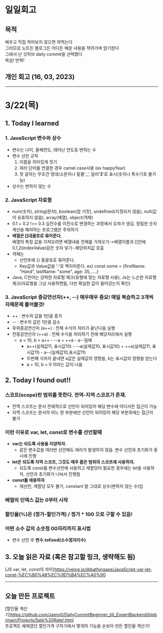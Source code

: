 # 일일회고

## 목적
배우고 직접 적어보지 않으면 까먹는다   
그러므로 노트든 블로그든 어디든 배운 내용을 적어가며 암기한다   
그래서 난 깃허브 daily commit을 선택했다   
복습! 반복!

## 개인 회고 (16, 03, 2023)

- - - -
# 3/22(목)

## 1. Today I learned
### 1. JavaScript 변수와 상수
 * 변수는 나이, 올해연도, 태어난 연도등 변하는 수
 * 변수 선언 규칙
    1. 이름을 의미있게 짓기
    2. 여러 단어를 연결한 경우 camel case사용 (ex happyYear)
    3. 첫 글자는 무조건 영대/소문자나 밑줄'\_', 달러'$'로 표시(숫자나 특수기호 불가능)
 * 상수는 변하지 않는 수

### 2. JavaScript 자료형
 * num(숫자), string(문자), boolean(참 거짓), undefined(지정되지 않음), null(값이 유효하지 않음), array(배열), object(객체)
 * 0.1 + 0.2 !== 0.3 십진수를 이진수로 변경하는 과정에서 오차가 생김. 정밀한 숫자 계산을 해야하는 프로그램은 주의하기
 * **배열은 []대괄호로 묶어준다**, <br>배열의 특정 값을 가져오려면 배열내용 전체를 가져오기->배열이름과 []안에 0,1,2(indexValue)같은 숫자 넣기-.해당위치값 호출
 * 객체는
    * 선언후에 {} 중괄호로 묶어준다.
    * Key값과 Value값을 ':'로 짝지어준다. ex) const some = {firstName: "Hand", lastName: "some", age: 35,.....}
 * Java, C언어는 강력한 자료형 체크(유형에 맞는 자료형 사용), Js는 느슨한 자료형 체크(자료형을 그냥 사용하면됨, 다만 확실한 값이 들어갔는지 확인)

### 3. JavaScript 증감연산자(++, --) 매우매우 중요! 매일 복습하고 3개씩 자체문제 풀어볼것!
 * ++ : 변수의 값을 1만큼 증가
 * -- : 변수의 값은 1만큼 감소
 * 후위증감연산자 (a++) : 전체 수식의 처리가 끝난다음 실행
 * 전증감연산자 (++a) : 전체 수식을 처리하기 전에 해당자리에서 실행
     * a = 10, b = a++ - --a + ++a - a--일때
       * a++(실제값11, 표시값10) - --a(실제값10, 표시값10) + ++a(실제값11, 표시값11) - a--(실제값10,표시값11)
       * 두번째 식까지 끝내면 a값은 실제값의 영향을, b는 표시값의 영향을 받는다
       * a = 10, b = 0 이라는 값이 나옴

## 2. Today I found out!!<br>
### 스코프(scope)란 범위를 뜻한다. 전역-지역 스코프가 존재.
  *  전역 스코프는 문서 전체적으로 선언이 되어있어 해당 변수에 어디서든 접근이 가능
  *  지역 스코프는 문서의 어느 한 부분에만 선언이 되어있어 해당 부분외에는 접근이 불가
### 이런 이유로 var, let, const로 변수를 선언할때
  * **var는 되도록 사용을 지양하자.**
     * 같은 변수값을 여러번 선언해도 에러가 발생하지 않음. 변수 선언과 초기화가 동시에 진행
  * **let은 되도록 지역 스코프, 그것도 매주 좁은 범위의 스코프에 사용하자.**
     * 되도록 const를 변수선언에 사용하고 재할당이 필요한 경우에는 let을 사용하자, 선언과 초기화가 나눠서 진행됨
  * **const를 애용하자**
     * 재선언, 재할당 모두 불가, constant 말 그대로 상수(변하지 않는 수)임
### 배열의 인덱스 값는 0부터 시작
### 할인율(%)은 (정가-할인가격) / 정가 * 100 으로 구할 수 있음!
### 어떤 소수 값의 소숫점 00자리까지 표시법
   * 변수 선언 후 **변수.tofixed(소수점자리수)**

## 3. 오늘 읽은 자료 (혹은 참고할 링크, 생략해도 됨)
[JS var, let, const의 차이]https://velog.io/@bathingape/JavaScript-var-let-const-%EC%B0%A8%EC%9D%B4%EC%A0%90

- - - -

## 오늘 만든 프로젝트
[할인율 계산기]https://github.com/Jaero0/DailyCommitBeginner_till_ExpertBackend/blob/main/Projects/Sale%20Rate!.html <br>
프로젝트 예제였던 할인가격 구하기에서 몇개의 기능을 손보아 만든 할인율 계산기! 
